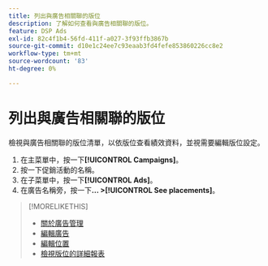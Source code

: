 ```yaml
---
title: 列出與廣告相關聯的版位
description: 了解如何查看與廣告相關聯的版位。
feature: DSP Ads
exl-id: 82c4f1b4-56fd-411f-a027-3f93ffb3867b
source-git-commit: d10e1c24ee7c93eaab3fd4fefe853860226cc8e2
workflow-type: tm+mt
source-wordcount: '83'
ht-degree: 0%

---
```


# 列出與廣告相關聯的版位

檢視與廣告相關聯的版位清單，以依版位查看績效資料，並視需要編輯版位設定。

1. 在主菜單中，按一下&#x200B;**[!UICONTROL Campaigns]**。
1. 按一下促銷活動的名稱。
1. 在子菜單中，按一下&#x200B;**[!UICONTROL Ads]**。
1. 在廣告名稱旁，按一下&#x200B;**... >[!UICONTROL See placements]**。

>[!MORELIKETHIS]
>
>* [關於廣告管理](ad-about.md)
>* [編輯廣告](ad-edit.md)
>* [編輯位置](/help/dsp/campaign-management/placements/placement-edit.md)
>* [檢視版位的詳細報表](/help/dsp/campaign-management/placements/placement-view-report.md)


